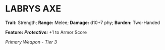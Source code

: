 # LABRYS AXE

**Trait:** Strength; **Range:** Melee; **Damage:** d10+7 phy; **Burden:** Two-Handed

**Feature:** ***Protective:*** +1 to Armor Score

*Primary Weapon - Tier 3*